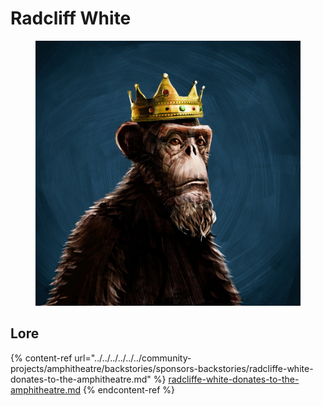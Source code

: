 # Radcliff White

<figure><img src="../../../../../../../.gitbook/assets/Radcliff_White.jpg" alt=""><figcaption></figcaption></figure>

## Lore

{% content-ref url="../../../../../../community-projects/amphitheatre/backstories/sponsors-backstories/radcliffe-white-donates-to-the-amphitheatre.md" %}
[radcliffe-white-donates-to-the-amphitheatre.md](../../../../../../community-projects/amphitheatre/backstories/sponsors-backstories/radcliffe-white-donates-to-the-amphitheatre.md)
{% endcontent-ref %}
